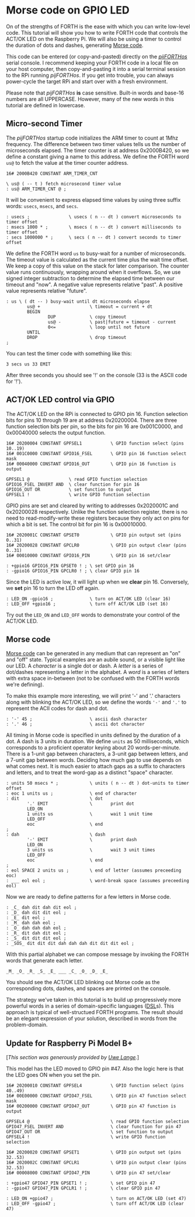 # Morse code on GPIO LED

On of the strengths of FORTH
is the ease with which you can write low-level code.
This tutorial will show you how to write FORTH code
that controls the ACT/OK LED on the Raspberry Pi.
We will also be using a timer
to control the duration of dots and dashes,
generating [Morse code](http://en.wikipedia.org/wiki/Morse_code).

This code can be entered
(or copy-and-pasted)
directly on the [_pijFORTHos_](/pijFORTHos/README.md) serial console.
I recommend keeping your FORTH code
in a local file on your host computer,
then copy-and-pasting it into a serial terminal session
to the RPi running _pijFORTHos_.
If you get into trouble,
you can always power-cycle the target RPi
and start over with a fresh environment.

Please note that _pijFORTHos_ **is** case sensitive.
Built-in words and base-16 numbers are all UPPERCASE.
However, many of the new words in this tutorial are defined in lowercase.


## Micro-second Timer

The _pijFORTHos_ startup code initializes the ARM timer
to count at 1Mhz frequency.
The difference between two timer values
tells us the number of microseconds elapsed.
The timer counter is at address 0x2000B420,
so we define a constant giving a name to this address.
We define the FORTH word `us@` to fetch the value at the timer counter address.
~~~
16# 2000B420 CONSTANT ARM_TIMER_CNT

\ us@ ( -- t ) fetch microsecond timer value
: us@ ARM_TIMER_CNT @ ;
~~~
It will be convenient to express elapsed time values
by using three suffix words: `usecs`, `msecs`, and `secs`.
~~~
: usecs ;               \ usecs ( n -- dt ) convert microseconds to timer offset
: msecs 1000 * ;        \ msecs ( n -- dt ) convert milliseconds to timer offset
: secs 1000000 * ;      \ secs ( n -- dt ) convert seconds to timer offset
~~~
We define the FORTH word `us` to busy-wait for a number of microseconds.
The timeout value is calculated as the current time plus the wait time offset.
We keep a copy of this value on the stack for later comparison.
The counter value runs continuously, wrapping around when it overflows.
So, we use signed integer subtraction to determine
the elapsed time between our timeout and "now".
A negative value represents relative "past".
A positive value represents relative "future".
~~~
: us \ ( dt -- ) busy-wait until dt microseconds elapse
        us@ +                   \ timeout = current + dt
        BEGIN
                DUP             \ copy timeout
                us@ -           \ past|future = timeout - current
                0<=             \ loop until not future
        UNTIL
        DROP                    \ drop timeout
;
~~~
You can test the timer code with something like this:
~~~
3 secs us 33 EMIT
~~~
After three seconds you should see '!' on the console (33 is the ASCII code for '!').


## ACT/OK LED control via GPIO

The ACT/OK LED on the RPi is connected to GPIO pin 16.
Function selection bits for pins 10 through 19 are at address 0x20200004.
There are three function selection bits per pin,
so the bits for pin 16 are 0x001C0000,
and 0x00040000 selects the output function.
~~~
16# 20200004 CONSTANT GPFSEL1           \ GPIO function select (pins 10..19)
16# 001C0000 CONSTANT GPIO16_FSEL       \ GPIO pin 16 function select mask
16# 00040000 CONSTANT GPIO16_OUT        \ GPIO pin 16 function is output

GPFSEL1 @               \ read GPIO function selection
GPIO16_FSEL INVERT AND  \ clear function for pin 16
GPIO16_OUT OR           \ set function to output
GPFSEL1 !               \ write GPIO function selection
~~~
GPIO pins are set and cleared by writing to addresses 0x2020001C and 0x20200028 respectively.
Unlike the function selection register,
there is no need to read-modify-write these registers
because they only act on pins for which a bit is set.
The control bit for pin 16 is 0x00010000.
~~~
16# 2020001C CONSTANT GPSET0            \ GPIO pin output set (pins 0..31)
16# 20200028 CONSTANT GPCLR0            \ GPIO pin output clear (pins 0..31)
16# 00010000 CONSTANT GPIO16_PIN        \ GPIO pin 16 set/clear

: +gpio16 GPIO16_PIN GPSET0 ! ; \ set GPIO pin 16
: -gpio16 GPIO16_PIN GPCLR0 ! ; \ clear GPIO pin 16
~~~
Since the LED is active low, it will light up when we **clear** pin 16.
Conversely, we **set** pin 16 to turn the LED off again.
~~~
: LED_ON -gpio16 ;              \ turn on ACT/OK LED (clear 16)
: LED_OFF +gpio16 ;             \ turn off ACT/OK LED (set 16)
~~~
Try out the `LED_ON` and `LED_OFF` words to demonstrate your control of the ACT/OK LED.

## Morse code

[Morse code](http://en.wikipedia.org/wiki/Morse_code)
can be generated in any medium that can represent an "on" and "off" state.
Typical examples are an aubile sound, or a visible light like our LED.
A _character_ is a single dot or dash.
A _letter_ is a series of dot/dashes representing a letter in the alphabet.
A _word_ is a series of letters with extra space in-between
(not to be confused with the FORTH words we're defining).

To make this example more interesting,
we will print '-' and '.' characters
along with blinking the ACT/OK LED,
so we define the words `'-'` and `'.'`
to represent the ACII codes for dash and dot.
~~~
: '-' 45 ;                      \ ascii dash character
: '.' 46 ;                      \ ascii dot character
~~~
All timing in Morse code is specified in units defined by the duration of a dot.
A dash is 3 units in duration.
We define `units` as 50 milliseconds,
which corresponds to a proficient operator keying about 20 words-per-minute.
There is a 1-unit gap between characters,
a 3-unit gap between letters,
and a 7-unit gap between words.
Deciding how much gap to use depends on what comes next.
It is much easier to attach gaps as a suffix to characters and letters,
and to treat the word-gap as a distinct "space" character.
~~~
: units 50 msecs * ;            \ units ( n -- dt ) dot-units to timer offset
: eoc 1 units us ;              \ end of character
: dit                           \ dot
        '.' EMIT                \       print dot
        LED_ON
        1 units us              \       wait 1 unit time
        LED_OFF
        eoc                     \ end
;
: dah                           \ dash
        '-' EMIT                \       print dash
        LED_ON
        3 units us              \       wait 3 unit times
        LED_OFF
        eoc                     \ end
;
: eol SPACE 2 units us ;        \ end of letter (assumes preceeding eoc)
: ___ eol eol ;                 \ word-break space (assumes preceeding eol)
~~~
Now we are ready to define patterns for a few letters in Morse code.
~~~
: _C_ dah dit dah dit eol ;
: _D_ dah dit dit eol ;
: _E_ dit eol ;
: _M_ dah dah eol ;
: _O_ dah dah dah eol ;
: _R_ dit dah dit eol ;
: _S_ dit dit dit eol ;
: _SOS_ dit dit dit dah dah dah dit dit dit eol ;
~~~
With this partial alphabet we can compose message
by invoking the FORTH words that generate each letter.
~~~
_M_ _O_ _R_ _S_ _E_ ___ _C_ _O_ _D_ _E_
~~~
You should see the ACT/OK LED blinking out Morse code
as the corresponding dots, dashes, and spaces are printed on the console.

The strategy we've taken in this tutorial
is to build up progressively more powerful words
in a series of domain-specific languages
([DSL](http://en.wikipedia.org/wiki/Domain-specific_language)s).
This approach is typical of well-structued FORTH programs.
The result should be an elegant expression of your solution,
described in words from the problem-domain.

## Update for Raspberry Pi Model B+

\[_This section was generously provided by [Uwe Lange](https://github.com/ul5255)._\]

This model has the LED moved to GPIO pin #47.
Also the logic here is that the LED goes ON when you set the pin.
~~~
16# 20200010 CONSTANT GPFSEL4           \ GPIO function select (pins 40..49)
16# 00E00000 CONSTANT GPIO47_FSEL       \ GPIO pin 47 function select mask
16# 00200000 CONSTANT GPIO47_OUT        \ GPIO pin 47 function is output

GPFSEL4 @                               \ read GPIO function selection
GPIO47_FSEL INVERT AND                  \ clear function for pin 47
GPIO47_OUT OR                           \ set function to output
GPFSEL4 !                               \ write GPIO function selection

16# 20200020 CONSTANT GPSET1            \ GPIO pin output set (pins 32..53)
16# 2020002C CONSTANT GPCLR1            \ GPIO pin output clear (pins 32..53)
16# 00008000 CONSTANT GPIO47_PIN        \ GPIO pin 47 set/clear

: +gpio47 GPIO47_PIN GPSET1 ! ;         \ set GPIO pin 47
: -gpio47 GPIO47_PIN GPCLR1 ! ;         \ clear GPIO pin 47

: LED_ON +gpio47 ;                      \ turn on ACT/OK LED (set 47)
: LED_OFF -gpio47 ;                     \ turn off ACT/OK LED (clear 47)
~~~
